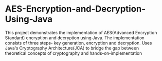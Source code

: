 # AES-Encryption-and-Decryption-Using-Java
This project demonstrates the implementation of AES(Advanced Encryption Standard) encryption and decryption using Java. The implementation consists of three steps- key generation, encryption and decryption. Uses Java's Cryptography Architecture(JCA) to bridge the gap between theoretical concepts of cryptography and hands-on-implementation 
